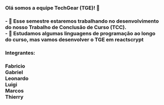 ### Olá somos a equipe TechGear (TGE)! 👋

<h3>
  - 🔭 Esse semestre estaremos trabalhando no desenvolvimento do nosso Trabalho de Conclusão de Curso (TCC).<br>
  - 🌱 Estudamos algumas linguagens de programação ao longo do curso, mas vamos desenvolver o TGE em reactscrypt
</h3>

### Integrantes:
  <h3>
  Fabricio<br>
  Gabriel<br>
 Leonardo<br>
  Luigi<br>
  Marcos<br>
  Thierry<br>
  </h3>

